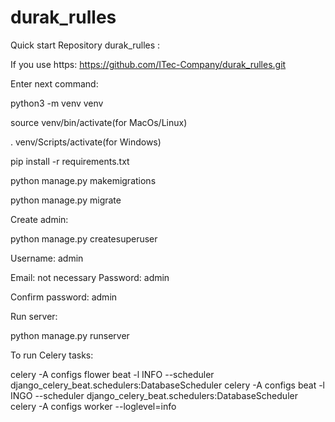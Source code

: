 # durak_rulles
Quick start
Repository durak_rulles :


If you use https: https://github.com/ITec-Company/durak_rulles.git

Enter next command:

python3 -m venv venv

source venv/bin/activate(for MacOs/Linux)


. venv/Scripts/activate(for Windows)

pip install -r requirements.txt


python manage.py makemigrations


python manage.py migrate

Create admin:


python manage.py createsuperuser

Username: admin


Email: not necessary
Password: admin

Confirm password: admin

Run server:

python manage.py runserver

To run Celery tasks:

celery -A configs flower beat -l INFO --scheduler django_celery_beat.schedulers:DatabaseScheduler
celery -A configs beat -l INGO --scheduler django_celery_beat.schedulers:DatabaseScheduler
celery -A configs worker --loglevel=info